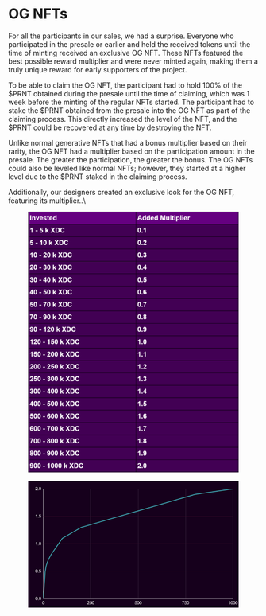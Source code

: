 # OG NFTs

For all the participants in our sales, we had a surprise. Everyone who participated in the presale or earlier and held the received tokens until the time of minting received an exclusive OG NFT. These NFTs featured the best possible reward multiplier and were never minted again, making them a truly unique reward for early supporters of the project.

To be able to claim the OG NFT, the participant had to hold 100% of the $PRNT obtained during the presale until the time of claiming, which was 1 week before the minting of the regular NFTs started. The participant had to stake the $PRNT obtained from the presale into the OG NFT as part of the claiming process. This directly increased the level of the NFT, and the $PRNT could be recovered at any time by destroying the NFT.

Unlike normal generative NFTs that had a bonus multiplier based on their rarity, the OG NFT had a multiplier based on the participation amount in the presale. The greater the participation, the greater the bonus. The OG NFTs could also be leveled like normal NFTs; however, they started at a higher level due to the $PRNT staked in the claiming process.

Additionally, our designers created an exclusive look for the OG NFT, featuring its multiplier..\


<figure><img src="../../.gitbook/assets/0_7zfx_manvqzrni1z.png" alt=""><figcaption></figcaption></figure>

<figure><img src="../../.gitbook/assets/0_Ecc5JGSQItA3T7oy.png" alt=""><figcaption></figcaption></figure>
